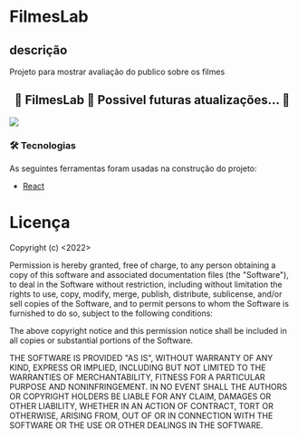 # FilmesLab

## descrição
Projeto para mostrar avaliação do publico sobre os filmes

<h2 align="center"> 
	🚧  FilmesLab 🚀 Possivel futuras atualizações...  🚧
</h2>

<img src="https://www.canva.com/design/DAFWFxg-FzA/view"><img/>

### 🛠 Tecnologias

As seguintes ferramentas foram usadas na construção do projeto:

- [React](https://pt-br.reactjs.org/)

# Licença

Copyright (c) <2022> <Samuel>

Permission is hereby granted, free of charge, to any person obtaining a copy
of this software and associated documentation files (the "Software"), to deal
in the Software without restriction, including without limitation the rights
to use, copy, modify, merge, publish, distribute, sublicense, and/or sell
copies of the Software, and to permit persons to whom the Software is
furnished to do so, subject to the following conditions:

The above copyright notice and this permission notice shall be included in all
copies or substantial portions of the Software.

THE SOFTWARE IS PROVIDED "AS IS", WITHOUT WARRANTY OF ANY KIND, EXPRESS OR
IMPLIED, INCLUDING BUT NOT LIMITED TO THE WARRANTIES OF MERCHANTABILITY,
FITNESS FOR A PARTICULAR PURPOSE AND NONINFRINGEMENT. IN NO EVENT SHALL THE
AUTHORS OR COPYRIGHT HOLDERS BE LIABLE FOR ANY CLAIM, DAMAGES OR OTHER
LIABILITY, WHETHER IN AN ACTION OF CONTRACT, TORT OR OTHERWISE, ARISING FROM,
OUT OF OR IN CONNECTION WITH THE SOFTWARE OR THE USE OR OTHER DEALINGS IN THE
SOFTWARE.
